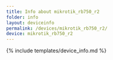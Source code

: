 ```yaml
---
title: Info about mikrotik_rb750_r2
folder: info
layout: deviceinfo
permalink: /devices/mikrotik_rb750_r2/
device: mikrotik_rb750_r2
---
```

{% include templates/device_info.md %}
